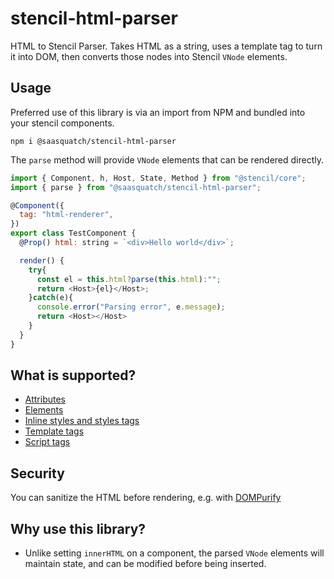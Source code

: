 # stencil-html-parser

HTML to Stencil Parser. Takes HTML as a string, uses a template tag to turn it into DOM, then converts those nodes into Stencil `VNode` elements.

## Usage

Preferred use of this library is via an import from NPM and bundled into your stencil components.

```
npm i @saasquatch/stencil-html-parser
```

The `parse` method will provide `VNode` elements that can be rendered directly.

```js
import { Component, h, Host, State, Method } from "@stencil/core";
import { parse } from "@saasquatch/stencil-html-parser";

@Component({
  tag: "html-renderer",
})
export class TestComponent {
  @Prop() html: string = `<div>Hello world</div>`;

  render() {
    try{
      const el = this.html?parse(this.html):"";
      return <Host>{el}</Host>;  
    }catch(e){
      console.error("Parsing error", e.message);
      return <Host></Host>
    }
  }
}
```

## What is supported?

 - [Attributes](__tests/Attributes.feature)
 - [Elements](__tests/Elements.feature)
 - [Inline styles and styles tags](__tests/Styles.feature)
 - [Template tags](__tests/Templates.feature)
 - [Script tags](__tests/ScriptTags.feature)

## Security

You can sanitize the HTML before rendering, e.g. with [DOMPurify](https://github.com/cure53/DOMPurify)

## Why use this library?

 - Unlike setting `innerHTML` on a component, the parsed `VNode` elements will maintain state, and can be modified before being inserted.